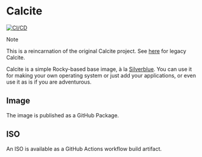 # Calcite

[![CI/CD](https://github.com/CalciteAuthors/calcite/actions/workflows/ci-cd.yml/badge.svg)](https://github.com/CalciteAuthors/calcite/actions/workflows/ci-cd.yml)

> [!NOTE]
> This is a reincarnation of the original Calcite project. See [here](https://github.com/CalciteAuthors/ancient-history) for legacy Calcite.

Calcite is a simple Rocky-based base image, à la [Silverblue](https://quay.io/fedora/fedora-silverblue). You can use it for making your own operating system or just add your applications, or even use it as is if you are adventurous.

## Image

The image is published as a GitHub Package.

## ISO

An ISO is available as a GitHub Actions workflow build artifact.
